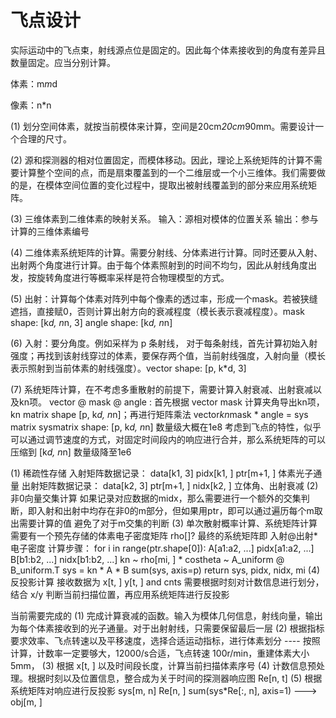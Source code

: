 # 飞点设计

实际运动中的飞点束，射线源点位是固定的。因此每个体素接收到的角度有差异且数量固定。应当分别计算。

体素：m*m*d

像素：n*n

(1) 划分空间体素，就按当前模体来计算，空间是20cm*20cm*90mm。需要设计一个合理的尺寸。

(2) 源和探测器的相对位置固定，而模体移动。因此，理论上系统矩阵的计算不需要计算整个空间的点，而是扇束覆盖到的一个二维层或一个小三维体。我们需要做的是，在模体空间位置的变化过程中，提取出被射线覆盖到的部分来应用系统矩阵。

(3) 三维体素到二维体素的映射关系。
      输入：源相对模体的位置关系
      输出：参与计算的三维体素编号

(4) 二维体素系统矩阵的计算。需要分射线、分体素进行计算。同时还要从入射、出射两个角度进行计算。由于每个体素照射到的时间不均匀，因此从射线角度出发，按旋转角度进行等概率采样是符合物理模型的方式。

(5) 出射：计算每个体素对阵列中每个像素的透过率，形成一个mask。若被狭缝遮挡，直接赋0，否则计算出射方向的衰减程度（模长表示衰减程度）。mask shape: [k*d, n*n, 3]   angle shape: [k*d, n*n]

(6) 入射：要分角度。例如采样为 p 条射线，
      对于每条射线，首先计算初始入射强度；再找到该射线穿过的体素，要保存两个值，当前射线强度，入射向量（模长表示照射到当前体素的射线强度）。vector shape: [p, k*d, 3]

(7) 系统矩阵计算，在不考虑多重散射的前提下，需要计算入射衰减、出射衰减以及kn项。
      vector @ mask @ angle : 首先根据 vector mask 计算夹角导出kn项，
      kn matrix shape [p, k*d, n*n]；再进行矩阵乘法
      vector*kn*mask * angle = sys matrix
      sysmatrix shape: [p, k*d, n*n]     数量级大概在1e8
      考虑到飞点的特性，似乎可以通过调节速度的方式，对固定时间段内的响应进行合并，那么系统矩阵的可以压缩到 [k*d, n*n]   数量级降至1e6

(1) 稀疏性存储
    入射矩阵数据记录： data[k1, 3] pidx[k1, ] ptr[m+1, ]  体素光子通量
    出射矩阵数据记录： data[k2, 3] ptr[m+1, ] nidx[k2, ]  立体角、出射衰减
(2) 非0向量交集计算
    如果记录对应数据的midx，那么需要进行一个额外的交集判断，即入射和出射中均存在非0的m部分，但如果用ptr，即可以通过遍历每个m取出需要计算的值
    避免了对于m交集的判断
(3) 单次散射概率计算、系统矩阵计算
    需要有一个预先存储的体素电子密度矩阵 rho[]?
    最终的系统矩阵即 入射@出射*电子密度
    计算步骤：
    for i in range(ptr.shape[0]):
        A[a1:a2, ...]  pidx[a1:a2, ...]
        B[b1:b2, ...]  nidx[b1:b2, ...]
        kn ~ rho[mi, ] * costheta ~ A_uniform @ B_uniform.T
        sys = kn * A * B
        sum(sys, axis=p)
        return sys, pidx, nidx, mi
(4) 反投影计算
    接收数据为 x[t, ] y[t, ] and cnts
    需要根据时刻对计数信息进行划分，结合 x/y 判断当前扫描位置，再应用系统矩阵进行反投影

当前需要完成的
(1) 完成计算衰减的函数。输入为模体几何信息，射线向量，输出为每个体素接收到的光子通量。对于出射射线，只需要保留最后一层
(2) 根据指标要求效率、飞点转速以及平移速度，选择合适运动指标，进行体素划分
    ---- 按照计算，计数率一定要够大，12000/s合适，飞点转速 100r/min，重建体素大小5mm，
(3) 根据 x[t, ] 以及时间段长度，计算当前扫描体素序号
(4) 计数信息预处理。根据时刻以及位置信息，整合成为关于时间的探测器响应图 Re[n, t]
(5) 根据系统矩阵对响应进行反投影 sys[m, n] Re[n, ] sum(sys*Re[:, n], axis=1) ---> obj[m, ]
